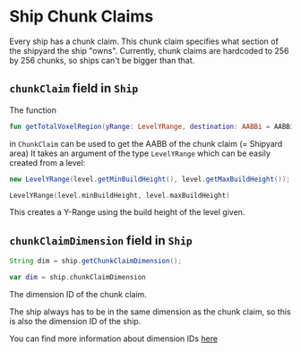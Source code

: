 # Ship Chunk Claims
Every ship has a chunk claim.
This chunk claim specifies what section of the shipyard the ship "owns".
Currently, chunk claims are hardcoded to 256 by 256 chunks, so ships can't be bigger than that.

## `chunkClaim` field in `Ship`
The function
```kotlin
fun getTotalVoxelRegion(yRange: LevelYRange, destination: AABBi = AABBi()): AABBi
```
in `ChunkClaim` can be used to get the AABB of the chunk claim (= Shipyard area)
It takes an argument of the type `LevelYRange` which can be easily created from a level:

<tabs group="ktj">
<tab title="Java" group-key="java">

```java
new LevelYRange(level.getMinBuildHeight(), level.getMaxBuildHeight());
```

</tab>
<tab title="Kotlin" group-key="kotlin">

```kotlin
LevelYRange(level.minBuildHeight, level.maxBuildHeight)
```

</tab>
</tabs>

This creates a Y-Range using the build height of the level given.

## `chunkClaimDimension` field in `Ship`

<tabs group="ktj">
<tab title="Java" group-key="java">

```java
String dim = ship.getChunkClaimDimension();
```

</tab>
<tab title="Kotlin" group-key="kotlin">

```kotlin
var dim = ship.chunkClaimDimension
```

</tab>
</tabs>

The dimension ID of the chunk claim.

The ship always has to be in the same dimension as the chunk claim, so this is also the dimension ID of the ship.

You can find more information about dimension IDs [here](Dimension-Ids.md)